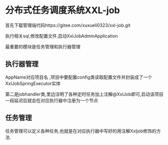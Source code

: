 # 分布式任务调度系统XXL-job

首先下载管理端代码https://gitee.com/xuxueli0323/xxl-job.git

执行相关sql,修改配置文件,启动XxlJobAdminApplication

最重要的模块是任务管理和执行器管理

## 执行器管理

AppName对应项目名  ,项目中要配置config类读取配置文件并封装成了一个XxlJobSpringExecutor实体

第二是jobhandler类,里边注明了各种定时任务加上注解@XxlJob即可,启动该项目一段延迟后就会在对应执行器中注册为一个节点

## 任务管理

任务管理可以定义各种任务,也就是在对应执行器中写好的用注解Xxljob修饰的方法.

